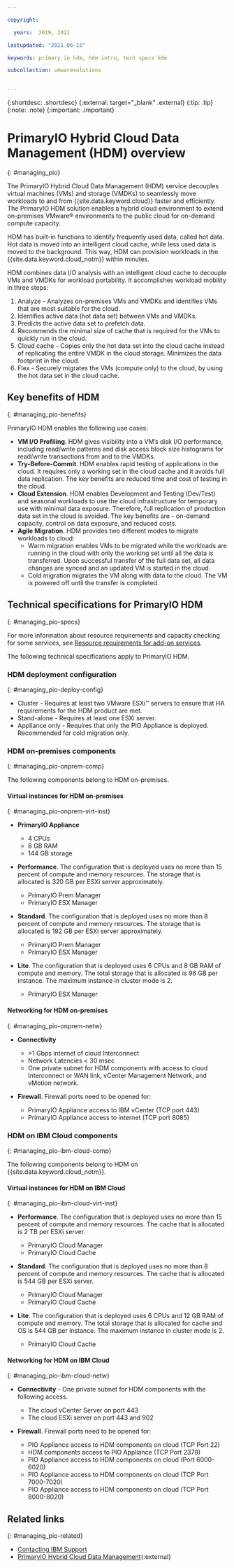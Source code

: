 ```yaml
---

copyright:

  years:  2019, 2021

lastupdated: "2021-06-15"

keywords: primary io hdm, hdm intro, tech specs hdm

subcollection: vmwaresolutions


---
```


{:shortdesc: .shortdesc}
{:external: target="_blank" .external}
{:tip: .tip}
{:note: .note}
{:important: .important}

# PrimaryIO Hybrid Cloud Data Management (HDM) overview
{: #managing_pio}

The PrimaryIO Hybrid Cloud Data Management (HDM) service decouples virtual machines (VMs) and storage (VMDKs) to seamlessly move workloads to and from {{site.data.keyword.cloud}} faster and efficiently. The PrimaryIO HDM solution enables a hybrid cloud environment to extend on-premises VMware® environments to the public cloud for on-demand compute capacity.

HDM has built-in functions to identify frequently used data, called hot data. Hot data is moved into an intelligent cloud cache, while less used data is moved to the background. This way, HDM can provision workloads in the {{site.data.keyword.cloud_notm}} within minutes.

​HDM combines data I/O analysis with an intelligent cloud cache to decouple VMs and VMDKs for workload portability. It accomplishes workload mobility in three steps:
1. Analyze - Analyzes on-premises VMs and VMDKs and identifies VMs that are most suitable for the cloud.
  1. Identifies active data (hot data set) between VMs and VMDKs.
  2. Predicts the active data set to prefetch data.
  3. Recommends the minimal size of cache that is required for the VMs to quickly run in the cloud.
2. Cloud cache - Copies only the hot data set into the cloud cache instead of replicating the entire VMDK in the cloud storage. Minimizes the data footprint in the cloud.
3. Flex - Securely migrates the VMs (compute only) to the cloud, by using the hot data set in the cloud cache.

## Key benefits of HDM
{: #managing_pio-benefits}

PrimaryIO HDM enables the following use cases:
* **VM I/O Profiling**. HDM gives visibility into a VM’s disk I/O performance, including read/write patterns and disk access block size histograms for read/write transactions from and to the VMDKs.
* **Try-Before-Commit**. HDM enables rapid testing of applications in the cloud. It requires only a working set in the cloud cache and it avoids full data replication. The key benefits are reduced time and cost of testing in the cloud.
* **Cloud Extension**. HDM enables Development and Testing (Dev/Test) and seasonal workloads to use the cloud infrastructure for temporary use with minimal data exposure. Therefore, full replication of production data set in the cloud is avoided. The key benefits are - on-demand capacity, control on data exposure, and reduced costs.
* **Agile Migration**. HDM provides two different modes to migrate workloads to cloud:
  * Warm migration enables VMs to be migrated while the workloads are running in the cloud with only the working set until all the data is transferred. Upon successful transfer of the full data set, all data changes are synced and an updated VM is started in the cloud.
  * Cold migration migrates the VM along with data to the cloud. The VM is powered off until the transfer is completed.

## Technical specifications for PrimaryIO HDM
{: #managing_pio-specs}

For more information about resource requirements and capacity checking for some services, see [Resource requirements for add-on services](/docs/vmwaresolutions?topic=vmwaresolutions-vc_addingservices#vc_addingservices-resource-requirements).

The following technical specifications apply to PrimaryIO HDM.

### HDM deployment configuration
{: #managing_pio-deploy-config}

* Cluster - Requires at least two VMware ESXi™ servers to ensure that HA requirements for the HDM product are met.
* Stand-alone - Requires at least one ESXi server.
* Appliance only - Requires that only the PIO Appliance is deployed. Recommended for cold migration only.

### HDM on-premises components
{: #managing_pio-onprem-comp}

The following components belong to HDM on-premises.

#### Virtual instances for HDM on-premises
{: #managing_pio-onprem-virt-inst}

* **PrimaryIO Appliance**
  * 4 CPUs
  * 8 GB RAM
  * 144 GB storage

* **Performance**. The configuration that is deployed uses no more than 15 percent of compute and memory resources. The storage that is allocated is 320 GB per ESXi server approximately.
  * PrimaryIO Prem Manager
  * PrimaryIO ESX Manager

* **Standard**. The configuration that is deployed uses no more than 8 percent of compute and memory resources. The storage that is allocated is 192 GB per ESXi server approximately.
  * PrimaryIO Prem Manager
  * PrimaryIO ESX Manager

* **Lite**. The configuration that is deployed uses 6 CPUs and 8 GB RAM of compute and memory. The total storage that is allocated is 96 GB per instance. The maximum instance in cluster mode is 2.
  * PrimaryIO ESX Manager

#### Networking for HDM on-premises
{: #managing_pio-onprem-netw}

* **Connectivity**
  * \>1 Gbps internet of cloud Interconnect
  * Network Latencies < 30 msec
  * One private subnet for HDM components with access to cloud Interconnect or WAN link, vCenter Management Network, and vMotion network.

* **Firewall**. Firewall ports need to be opened for:
    * PrimaryIO Appliance access to IBM vCenter (TCP port 443)
    * PrimaryIO Appliance access to internet (TCP port 8085)

### HDM on IBM Cloud components
{: #managing_pio-ibm-cloud-comp}

The following components belong to HDM on {{site.data.keyword.cloud_notm}}.

#### Virtual instances for HDM on IBM Cloud
{: #managing_pio-ibm-cloud-virt-inst}

* **Performance**. The configuration that is deployed uses no more than 15 percent of compute and memory resources. The cache that is allocated is 2 TB per ESXi server.
  * PrimaryIO Cloud Manager
  * PrimaryIO Cloud Cache

* **Standard**. The configuration that is deployed uses no more than 8 percent of compute and memory resources. The cache that is allocated is 544 GB per ESXi server.
  * PrimaryIO Cloud Manager
  * PrimaryIO Cloud Cache

* **Lite**. The configuration that is deployed uses 6 CPUs and 12 GB RAM of compute and memory. The total storage that is allocated for cache and OS is 544 GB per instance. The maximum instance in cluster mode is 2.
  * PrimaryIO Cloud Cache

#### Networking for HDM on IBM Cloud
{: #managing_pio-ibm-cloud-netw}

* **Connectivity** - One private subnet for HDM components with the following access.
  * The cloud vCenter Server on port 443
  * The cloud ESXi server on port 443 and 902

* **Firewall**. Firewall ports need to be opened for:
  * PIO Appliance access to HDM components on cloud (TCP Port 22)
  * HDM components access to PIO Appliance (TCP Port 2379)
  * PIO Appliance access to HDM components on cloud (Port 6000-6020)
  * PIO Appliance access to HDM components on cloud (TCP Port 7000-7020)
  * PIO Appliance access to HDM components on cloud (TCP Port 8000-8020)

## Related links
{: #managing_pio-related}

* [Contacting IBM Support](/docs/vmwaresolutions?topic=vmwaresolutions-trbl_support)
* [PrimaryIO Hybrid Cloud Data Management](https://www.primaryio.com/){:external}
